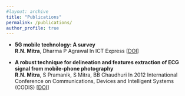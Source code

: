 ```yaml
---
#layout: archive
title: "Publications"
permalink: /publications/
author_profile: true
---
```



* **5G mobile technology: A survey**  
  **R.N. Mitra**, Dharma P Agrawal 
  In ICT Express 
  [[DOI](https://www.sciencedirect.com/science/article/pii/S2405959515300503)]


* **A robust technique for delineation and features extraction of ECG signal from mobile-phone photography**  
  **R.N. Mitra**, S Pramanik, S Mitra, BB Chaudhuri 
  In 2012 International Conference on Communications, Devices and Intelligent Systems (CODIS) 
  [[DOI](https://ieeexplore.ieee.org/abstract/document/6422151/)]
